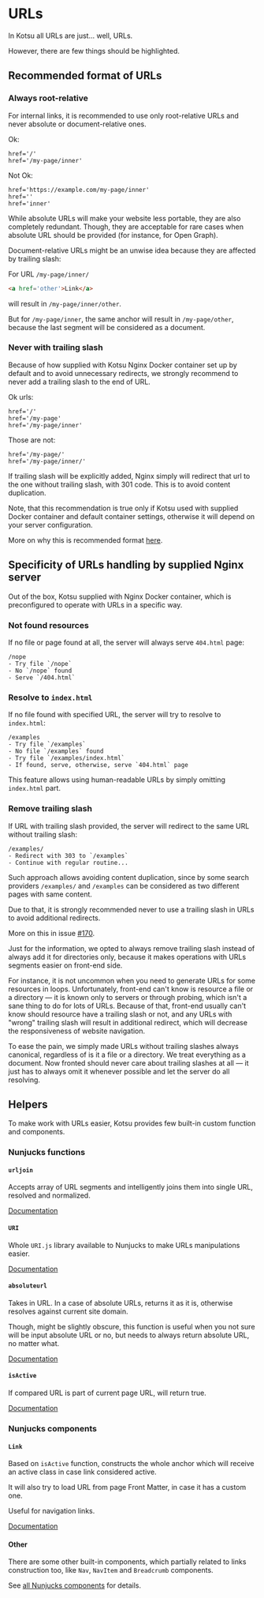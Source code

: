 # URLs

In Kotsu all URLs are just... well, URLs.

However, there are few things should be highlighted.

## Recommended format of URLs

### Always root-relative

For internal links, it is recommended to use only root-relative URLs and never absolute or document-relative ones.

Ok:

```
href='/'
href='/my-page/inner'
```

Not Ok:

```
href='https://example.com/my-page/inner'
href=''
href='inner'
```

While absolute URLs will make your website less portable, they are also completely redundant. Though, they are acceptable for rare cases when absolute URL should be provided (for instance, for Open Graph).

Document-relative URLs might be an unwise idea because they are affected by trailing slash:

For URL `/my-page/inner/`

```html
<a href='other'>Link</a>
```

will result in `/my-page/inner/other`.

But for `/my-page/inner`, the same anchor will result in `/my-page/other`, because the last segment will be considered as a document.

### Never with trailing slash

Because of how supplied with Kotsu Nginx Docker container set up by default and to avoid unnecessary redirects, we strongly recommend to never add a trailing slash to the end of URL.

Ok urls:

```
href='/'
href='/my-page'
href='/my-page/inner'
```

Those are not:

```
href='/my-page/'
href='/my-page/inner/'
```

If trailing slash will be explicitly added, Nginx simply will redirect that url to the one without trailing slash, with 301 code. This is to avoid content duplication.

Note, that this recommendation is true only if Kotsu used with supplied Docker container and default container settings, otherwise it will depend on your server configuration.

More on why this is recommended format [here](#remove-trailing-slash).

## Specificity of URLs handling by supplied Nginx server

Out of the box, Kotsu supplied with Nginx Docker container, which is preconfigured to operate with URLs in a specific way.

### Not found resources

If no file or page found at all, the server will always serve `404.html` page:

```
/nope
- Try file `/nope`
- No `/nope` found
- Serve `/404.html`
```

### Resolve to `index.html`

If no file found with specified URL, the server will try to resolve to `index.html`:

```
/examples
- Try file `/examples`
- No file `/examples` found
- Try file `/examples/index.html`
- If found, serve, otherwise, serve `404.html` page
```

This feature allows using human-readable URLs by simply omitting `index.html` part.

### Remove trailing slash

If URL with trailing slash provided, the server will redirect to the same URL without trailing slash:

```
/examples/
- Redirect with 303 to `/examples`
- Continue with regular routine...
```

Such approach allows avoiding content duplication, since by some search providers `/examples/` and `/examples` can be considered as two different pages with same content.

Due to that, it is strongly recommended never to use a trailing slash in URLs to avoid additional redirects.

More on this in issue [#170](https://github.com/LotusTM/Kotsu/issues/170).

Just for the information, we opted to always remove trailing slash instead of always add it for directories only, because it makes operations with URLs segments easier on front-end side.

For instance, it is not uncommon when you need to generate URLs for some resources in loops. Unfortunately, front-end can't know is resource a file or a directory — it is known only to servers or through probing, which isn't a sane thing to do for lots of URLs. Because of that, front-end usually can't know should resource have a trailing slash or not, and any URLs with "wrong" trailing slash will result in additional redirect, which will decrease the responsiveness of website navigation.

To ease the pain, we simply made URLs without trailing slashes always canonical, regardless of is it a file or a directory. We treat everything as a document. Now fronted should never care about trailing slashes at all — it just has to always omit it whenever possible and let the server do all resolving.

## Helpers

To make work with URLs easier, Kotsu provides few built-in custom function and components.

### Nunjucks functions

#### `urljoin`

Accepts array of URL segments and intelligently joins them into single URL, resolved and normalized.

[Documentation](https://github.com/LotusTM/Kotsu/blob/master/modules/urljoin.js)

#### `URI`

Whole `URI.js` library available to Nunjucks to make URLs manipulations easier.

[Documentation](https://medialize.github.io/URI.js/)

#### `absoluteurl`

Takes in URL. In a case of absolute URLs, returns it as it is, otherwise resolves against current site domain.

Though, might be slightly obscure, this function is useful when you not sure will be input absolute URL or no, but needs to always return absolute URL, no matter what.

[Documentation](https://github.com/LotusTM/Kotsu/blob/master/modules/nunjucks-extensions.coffee)

#### `isActive`

If compared URL is part of current page URL, will return true.

[Documentation](https://github.com/LotusTM/Kotsu/blob/master/modules/nunjucks-extensions.coffee)

### Nunjucks components

#### `Link`

Based on `isActive` function, constructs the whole anchor which will receive an active class in case link considered active.

It will also try to load URL from page Front Matter, in case it has a custom one.

Useful for navigation links.

[Documentation](https://github.com/LotusTM/Kotsu/blob/master/source/templates/_components/_Link.nj)

#### Other

There are some other built-in components, which partially related to links construction too, like `Nav`, `NavItem` and `Breadcrumb` components.

See [all Nunjucks components](https://github.com/LotusTM/Kotsu/tree/master/source/templates/_components) for details.